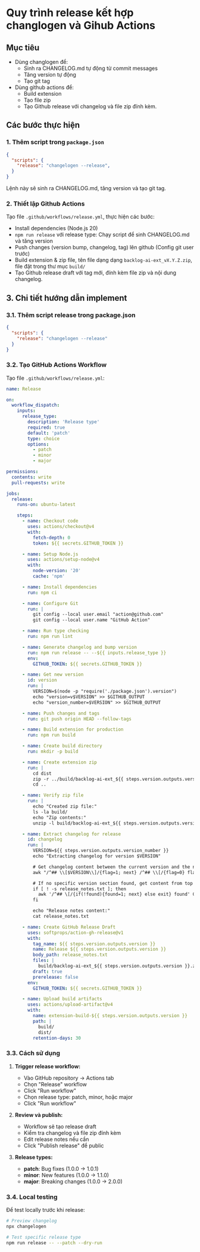 # Quy trình release kết hợp changlogen và Gihub Actions

## Mục tiêu
- Dùng changlogen để:
  - Sinh ra CHANGELOG.md tự động từ commit messages
  - Tăng version tự động
  - Tạo git tag
- Dùng github actions để:
  - Build extension
  - Tạo file zip
  - Tạo Github release với changelog và file zip đính kèm.

## Các bước thực hiện

### 1. Thêm script trong `package.json`

```json
{
  "scripts": {
    "release": "changelogen --release",
  }
}
```
Lệnh này sẽ sinh ra CHANGELOG.md, tăng version và tạo git tag.

### 2. Thiết lập Github Actions

Tạo file `.github/workflows/release.yml`, thực hiện các bước:

- Install dependencies (Node.js 20)
- `npm run release` với release type: Chạy script để sinh CHANGELOG.md và tăng version
- Push changes (version bump, changelog, tag) lên github (Config git user trước)
- Build extension & zip file, tên file dạng dạng `backlog-ai-ext_vX.Y.Z.zip`, file đặt trong thư mục `build/`
- Tạo Github release draft với tag mới, đính kèm file zip và nội dung changelog.

## 3. Chi tiết hướng dẫn implement

### 3.1. Thêm script release trong package.json

```json
{
  "scripts": {
    "release": "changelogen --release"
  }
}
```

### 3.2. Tạo GitHub Actions Workflow

Tạo file `.github/workflows/release.yml`:

```yaml
name: Release

on:
  workflow_dispatch:
    inputs:
      release_type:
        description: 'Release type'
        required: true
        default: 'patch'
        type: choice
        options:
          - patch
          - minor
          - major

permissions:
  contents: write
  pull-requests: write

jobs:
  release:
    runs-on: ubuntu-latest

    steps:
      - name: Checkout code
        uses: actions/checkout@v4
        with:
          fetch-depth: 0
          token: ${{ secrets.GITHUB_TOKEN }}

      - name: Setup Node.js
        uses: actions/setup-node@v4
        with:
          node-version: '20'
          cache: 'npm'

      - name: Install dependencies
        run: npm ci

      - name: Configure Git
        run: |
          git config --local user.email "action@github.com"
          git config --local user.name "GitHub Action"

      - name: Run type checking
        run: npm run lint

      - name: Generate changelog and bump version
        run: npm run release -- --${{ inputs.release_type }}
        env:
          GITHUB_TOKEN: ${{ secrets.GITHUB_TOKEN }}

      - name: Get new version
        id: version
        run: |
          VERSION=$(node -p "require('./package.json').version")
          echo "version=v$VERSION" >> $GITHUB_OUTPUT
          echo "version_number=$VERSION" >> $GITHUB_OUTPUT

      - name: Push changes and tags
        run: git push origin HEAD --follow-tags

      - name: Build extension for production
        run: npm run build

      - name: Create build directory
        run: mkdir -p build

      - name: Create extension zip
        run: |
          cd dist
          zip -r ../build/backlog-ai-ext_${{ steps.version.outputs.version }}.zip .
          cd ..

      - name: Verify zip file
        run: |
          echo "Created zip file:"
          ls -la build/
          echo "Zip contents:"
          unzip -l build/backlog-ai-ext_${{ steps.version.outputs.version }}.zip

      - name: Extract changelog for release
        id: changelog
        run: |
          VERSION=${{ steps.version.outputs.version_number }}
          echo "Extracting changelog for version $VERSION"

          # Get changelog content between the current version and the next version header
          awk "/^## \\[$VERSION\\]/{flag=1; next} /^## \\[/{flag=0} flag" CHANGELOG.md > release_notes.txt

          # If no specific version section found, get content from top until first version
          if [ ! -s release_notes.txt ]; then
            awk '/^## \[/{if(!found){found=1; next} else exit} found' CHANGELOG.md > release_notes.txt
          fi

          echo "Release notes content:"
          cat release_notes.txt

      - name: Create GitHub Release Draft
        uses: softprops/action-gh-release@v1
        with:
          tag_name: ${{ steps.version.outputs.version }}
          name: Release ${{ steps.version.outputs.version }}
          body_path: release_notes.txt
          files: |
            build/backlog-ai-ext_${{ steps.version.outputs.version }}.zip
          draft: true
          prerelease: false
        env:
          GITHUB_TOKEN: ${{ secrets.GITHUB_TOKEN }}

      - name: Upload build artifacts
        uses: actions/upload-artifact@v4
        with:
          name: extension-build-${{ steps.version.outputs.version }}
          path: |
            build/
            dist/
          retention-days: 30
```

### 3.3. Cách sử dụng

1. **Trigger release workflow:**
   - Vào GitHub repository → Actions tab
   - Chọn "Release" workflow
   - Click "Run workflow"
   - Chọn release type: patch, minor, hoặc major
   - Click "Run workflow"

2. **Review và publish:**
   - Workflow sẽ tạo release draft
   - Kiểm tra changelog và file zip đính kèm
   - Edit release notes nếu cần
   - Click "Publish release" để public

3. **Release types:**
   - **patch**: Bug fixes (1.0.0 → 1.0.1)
   - **minor**: New features (1.0.0 → 1.1.0)
   - **major**: Breaking changes (1.0.0 → 2.0.0)

### 3.4. Local testing

Để test locally trước khi release:

```bash
# Preview changelog
npx changelogen

# Test specific release type
npm run release -- --patch --dry-run
```
